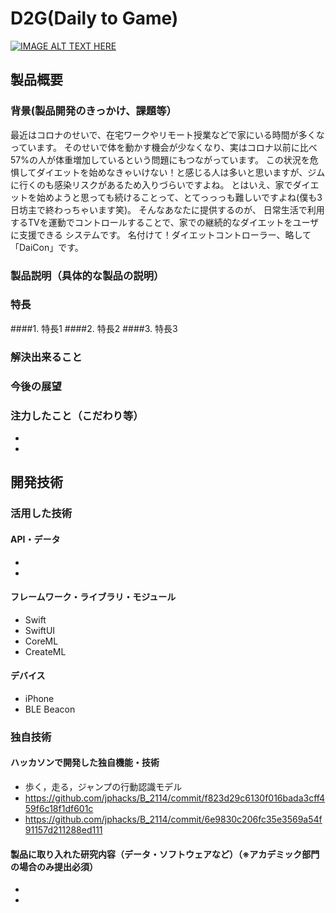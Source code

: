 # D2G(Daily to Game)

[![IMAGE ALT TEXT HERE](https://jphacks.com/wp-content/uploads/2021/07/JPHACKS2021_ogp.jpg)](https://www.youtube.com/watch?v=LUPQFB4QyVo)

## 製品概要
### 背景(製品開発のきっかけ、課題等）
最近はコロナのせいで、在宅ワークやリモート授業などで家にいる時間が多くなっています。 そのせいで体を動かす機会が少なくなり、実はコロナ以前に比べ 57%の人が体重増加しているという問題にもつながっています。 この状況を危惧してダイエットを始めなきゃいけない！と感じる人は多いと思いますが、ジムに行くのも感染リスクがあるため入りづらいですよね。 とはいえ、家でダイエットを始めようと思っても続けることって、とてっっっも難しいですよね(僕も3日坊主で終わっちゃいます笑)。 そんなあなたに提供するのが、 日常生活で利用するTVを運動でコントロールすることで、家での継続的なダイエットをユーザに支援できる システムです。 名付けて！ダイエットコントローラー、略して「DaiCon」です。 


### 製品説明（具体的な製品の説明）
### 特長
####1. 特長1
####2. 特長2
####3. 特長3

### 解決出来ること
### 今後の展望
### 注力したこと（こだわり等）
* 
* 

## 開発技術
### 活用した技術
#### API・データ
* 
* 

#### フレームワーク・ライブラリ・モジュール
* Swift
* SwiftUI
* CoreML
* CreateML

#### デバイス
* iPhone
* BLE Beacon

### 独自技術
#### ハッカソンで開発した独自機能・技術
* 歩く，走る，ジャンプの行動認識モデル
* https://github.com/jphacks/B_2114/commit/f823d29c6130f016bada3cff459f6c18f1df601c
* https://github.com/jphacks/B_2114/commit/6e9830c206fc35e3569a54f91157d211288ed111

#### 製品に取り入れた研究内容（データ・ソフトウェアなど）（※アカデミック部門の場合のみ提出必須）
* 
* 
